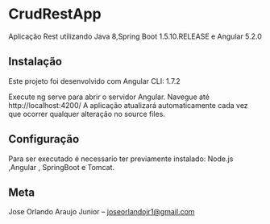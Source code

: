 # CrudRestApp

Aplicação Rest utilizando Java 8,Spring Boot 1.5.10.RELEASE e Angular 5.2.0

## Instalação
Este projeto foi desenvolvido com Angular CLI: 1.7.2

Execute ng serve para abrir o servidor Angular. Navegue até http://localhost:4200/
A aplicação atualizará automaticamente cada vez que ocorrer qualquer alteração
no source files.

## Configuração

Para ser executado é necessario ter previamente instalado: Node.js ,Angular , SpringBoot e Tomcat.

## Meta
Jose Orlando Araujo Junior – joseorlandojr1@gmail.com

